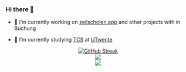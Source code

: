 ### Hi there 👋

- 🔭 I’m currently working on [zeilscholen.app](https://zeilscholen.app) and other projects with in Buchung
  
- 🌱 I’m currently studying [TCS](https://www.utwente.nl/en/education/bachelor/programmes/technical-computer-science/) at [UTwente](https://www.utwente.nl/en) 
 
<div align="center"> 
<a href="https://git.io/streak-stats"><img src="http://github-readme-streak-stats.herokuapp.com?user=DJ1TJOO&amp;theme=github-dark-blue&amp;hide_border=true" alt="GitHub Streak"></a>
</div>
<div align="center"?
<a>
  <img src="https://github-readme-stats.vercel.app/api?username=DJ1TJOO&show_icons=true&hide_border=true&count_private=true&theme=github_dark&include_all_commits=true"/></a>
  </div>
 <div align="center">
     <img src="https://komarev.com/ghpvc/?username=DJ1TJOO"/></a>
    </div>
<br>
